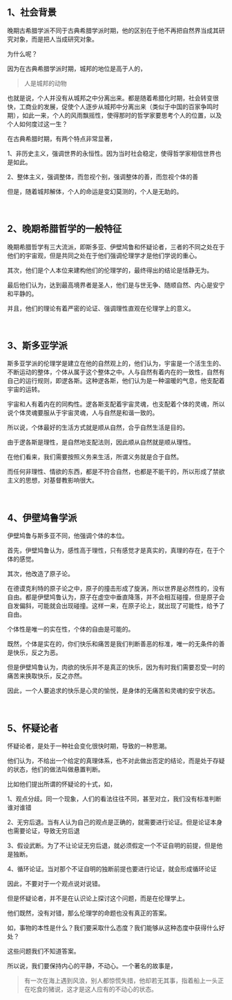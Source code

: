 <h2>1、社会背景</h2><p>晚期古希腊学派不同于古典希腊学派时期，他的区别在于他不再把自然界当成其研究对象，而是把人当成研究对象。</p><p>为什么呢？</p><p>因为在古典希腊学派时期，城邦的地位是高于人的，</p><blockquote>人是城邦的动物</blockquote><p>也就是说，个人并没有从城邦之中分离出来。都是随着希腊化时期，社会转变很快，工商业的发展，促使个人逐步从城邦中分离出来（类似于中国的百家争鸣时期），如此一来，个人的风雨飘摇性，使得那时的哲学家要思考个人的位置，以及个人如何度过这一生？</p><p>在古典希腊时期，有两个特点非常显著，</p><p>1、非历史主义，强调世界的永恒性。因为当时社会稳定，使得哲学家相信世界也是如此。</p><p>2、整体主义，强调整体，而忽视个别，强调整体的善，而忽视个体的善</p><p>但是，随着城邦解体，个人的命运是变幻莫测的，个人是无助的。</p><p><br></p><h2>2、晚期希腊哲学的一般特征</h2><p>晚期希腊哲学有三大流派，即斯多亚、伊壁鸠鲁和怀疑论者，三者的不同之处在于他们的宇宙观，但是共同之处在于他们强调伦理学才是他们学说的重心。</p><p>其次，他们是个人本位来建构他们的伦理学的，最终得出的结论是恬静无为。</p><p>最后他们认为，达到最高境界者是圣人，他们是与世无争、随顺自然、内心是安宁和平静的。</p><p>并且，他们的理论有着严密的论证、强调理性直观在伦理学上的意义。</p><p><br></p><h2>3、斯多亚学派</h2><p>斯多亚学派的伦理学是建立在他的自然观上的，他们认为，宇宙是一个活生生的、不断运动的整体，个体从属于这个整体之中。人与自然有着内在的一致性，自然有自己的运行规则，即逻各斯。这种逻各斯，他们认为是一种温暖的气息，他支配着宇宙的运转。</p><p>宇宙和人有着内在的同构性。逻各斯支配着宇宙灵魂，也支配着个体的灵魂，所以说个体灵魂要服从于宇宙灵魂，人与自然是和谐一致的。</p><p>所以说，个体最好的生活方式就是顺从自然，合乎自然生活是目的。</p><p>由于逻各斯是理性，是自然地支配法则，因此顺从自然就是顺从理性。</p><p>在他们看来，我们需要按照义务来生活，所谓义务就是合于自然。</p><p>而任何非理性、情欲的东西，都是不符合自然，也都是不能干的，所以形成了禁欲主义的思想，对基督教影响很大。</p><p><br></p><h2>4、伊壁鸠鲁学派</h2><p>伊壁鸠鲁与斯多亚不同，他强调个体的本位。</p><p>首先，伊壁鸠鲁认为，感性高于理性，只有感觉才是真实的，真理的存在，在于个体的感觉。</p><p>其次，他改造了原子论。</p><p>在德谟克利特的原子论之中，原子的撞击形成了旋涡，所以世界是必然性的，没有自由。都是伊壁鸠鲁认为，原子在虚空中垂直降落，并不会相互碰撞，但是原子会自发偏斜，可能就会出现碰撞。这样一来，在原子论上，就出现了可能性，给予了自由。</p><p>个体性是唯一的实在性，个体的自由是可能的。</p><p>既然，个体是实在的，你们快乐和痛苦是我们判断善恶的标准，唯一的无条件的善是快乐，反之为恶。</p><p>但是伊壁鸠鲁认为，肉欲的快乐并不是真正的快乐，因为有时我们需要忍受一时的痛苦来换取快乐，反之亦然。</p><p>因此，一个人要追求的快乐是心灵的愉悦，是身体的无痛苦和灵魂的安宁状态。</p><p><br></p><h2>5、怀疑论者</h2><p>怀疑论者，是处于一种社会变化很快时期，导致的一种思潮。</p><p>他们认为，不给出一个给定的真理体系，也不对此做出否定的结论，而是处于存疑的状态，他们的做法叫做悬置判断。</p><p>比如他们提出所谓的怀疑论的十式，如，</p><p>1、观点分歧。同一个现象，人们的看法往往不同，甚至对立，我们没有标准判断谁对谁错</p><p>2、无穷后退。当有人认为自己的观点是正确的，就需要进行论证。但是论证本身也需要论证，导致无穷后退</p><p>3、假设武断。为了不让论证无穷后退，就必须假定一个不证自明的前提，但是他是独断。</p><p>4、循环论证。当对那个不证自明的独断前提也要进行论证，就会形成循环论证</p><p>因此，不要对于一个观点说对说错。</p><p>但是怀疑论者，并不是在认识论上探讨这个问题，而是在伦理学上。</p><p>他们既然，没有对错，那么伦理学的命题也没有真正的答案。</p><p>如，事物的本性是什么？我们要采取什么态度？我们能够从这种态度中获得什么好处？</p><p>这些问题我们不知道答案。</p><p>所以说，我们要保持内心的平静，不动心。一个著名的故事是，</p><blockquote>有一次在海上遇到风浪，别人都惊慌失措，他却若无其事，指着船上一头正在吃食的猪说，这才是这人应有的不动心的状态。</blockquote>